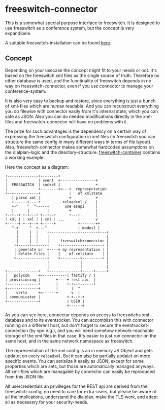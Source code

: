 # freeswitch-connector

This is a somewhat special purpose interface to freeswitch.
It is designed to use freeswitch as a conference
system, but the concept is very expandibele.

A suitable freeswitch-installation can be found
[here](https://github.com/gidmoth/freeswitch-container).

## Concept

Depending on your usecase the concept might fit to your needs
or not. It's based on the freeswitch xml files as the single
source of truth. Therefore no other database is used, and the
functinality of freeswitch depends in no way on freeswitch-connector,
even if you use connector to manage your conference-system.

It is also very easy to backup and restore, since everything is
just a bunch of xml-files which are human readable. And you can
recunstruct everything you do filewise with connector easily
from it's internal state, which you can safe as JSON. Also you can
do needed modifications directly in the xml-files and freeswitch-connector
will have no problems with it.

The prize for such advantages is the dependency on a certain
way of expressing the freeswitch configuration in xml files
(in freeswitch you can structure the same config in many different ways in terms
of file layout). Also, freeswitch-connector makes somewhat hardcoded
assumptions on the dialplan-logic and the directory-structure.
[freeswitch-container](https://github.com/gidmoth/freeswitch-container) contains
a working example.

Here the concept as a diagram:

```
+--------------+--------+
|              | event  +----------------+
|  FREESWITCH  | socket |                +
|              +--------+<---+  representation
+--+-----------+             |   of xmlstate
   | parse xml |             +           +
   +------+----+          reloadxml /    |
   +-^    ^  ^-----+       use esapi     |
   |      |        |         +           |
+--+--+ +-+---+ +--+--+      +---+       |
| xml | | xml | | xml | ...      |       v
+-----+ +--+--+ +-----+          +-------++
   ^-+     ^  +---^              | modesl |
     |     |  |    +-------------+--------+---+
     |     |  |    |                          |
     |     |  |    |     freeswitch+connector |
    ++-----+--+----+    +-------------------+ |
    | generate or  +----+ my representation | |
    | delete files |    |    of xmlstate    | |
    +--------------+    +---------+---------+ |
                   |              |           |
                   |              |           |
+--------------+   +--------------+-----+-----+
|   polycom    +<-----------| fastify / |
| provisioning |       +----+ rest api  |
+--------------+       |    +-+--+------+
+--------------+       |      |  ^
|    verto     +<------+      v  |
| communicator |            +-+--+-+
+--------------+            | USER |
                            +------+
```

As you can see here, connector depends on access to freeswitchs
xml-database and to its eventsocket. You can accomblish this with
connector running on a different host, but don't forget to secure
the eventsocket-connection (by vpn e.g.), and you will need somehow
network-reachable storage of the xml files in that case. It's easier
to just run connector on the same host, and in the same network
namespace as freeswitch.

The representation of the xml config is an in memory JS Object and
gets updatet on every `reloadxml`. But it can also be partially
updatet on more specific events. You can serialize it easily as JSON,
except for some properties which are sets, but those are automatically
managed anyways. All xml-files which are managable by connector can easily
be reproduced from this JSON file.

All usercredentials an privilleges for the REST api are derived
from the freeswitch-config, no need to care for extra-users, but
please be aware of all the implications, understand the dialplan,
make the TLS work, and adapt all as necessary for your security-needs.


